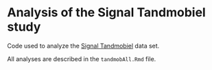 # Analysis of the Signal Tandmobiel study
Code used to analyze the [Signal Tandmobiel](https://lstat.kuleuven.be/consulting/Showcases/SignalTandmobielStudy.pdf) data set.


All analyses are described in the `tandmobAll.Rmd` file.


